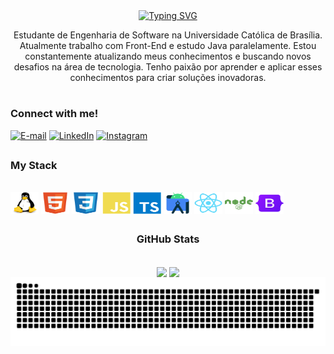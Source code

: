 <div align="center">
  <a href="https://git.io/typing-svg">
    <img src="https://readme-typing-svg.demolab.com?font=Fira+Code&weight=500&size=25&pause=1000&color=0088FF&center=true&vCenter=true&random=false&width=524&lines=%E2%8A%B9+Welcome+to+my+profile!+%E2%8A%B9+" alt="Typing SVG">
  </a>
</div>

<p align="center">Estudante de Engenharia de Software na Universidade Católica de Brasília. Atualmente trabalho com Front-End e estudo Java paralelamente.
Estou constantemente atualizando meus conhecimentos e buscando novos desafios na área de tecnologia. Tenho paixão por aprender e aplicar esses conhecimentos para criar soluções inovadoras.

#

<h3 align="left">Connect with me!</h3>

[![E-mail](https://img.shields.io/badge/Gmail-000?style=for-the-badge&logo=gmail&logoColor=0088FF&backgroundcolor:0088FF)](mailto:viniciusalves.pcosta@gmail.com)
[![LinkedIn](https://img.shields.io/badge/-LinkedIn-000?style=for-the-badge&logo=linkedin&logoColor=0088FF&color:0088FF)](https://www.linkedin.com/in/mari4souza/)
[![Instagram](https://img.shields.io/badge/-Instagram-000?style=for-the-badge&logo=instagram&logoColor=0088FF&color:0088FF)](https://www.instagram.com/mari4.souza/)




##
<h3 align="left">My Stack </h3>
<div style="display: inline_block" align="left"><br>
  <img align="center" alt="Vini-React" height="35" width="45" src="https://github.com/devicons/devicon/blob/master/icons/linux/linux-original.svg?short_path=414a56a">
  <img align="center" alt="Vini-HTML" height="35" width="45" src="https://raw.githubusercontent.com/devicons/devicon/master/icons/html5/html5-original.svg">
  <img align="center" alt="Vini-CSS" height="35" width="45" src="https://raw.githubusercontent.com/devicons/devicon/master/icons/css3/css3-original.svg">
  <img align="center" alt="Vini-Js" height="35" width="45" src="https://raw.githubusercontent.com/devicons/devicon/master/icons/javascript/javascript-plain.svg">
  <img align="center" alt="Vini-Ts" height="35" width="45" src="https://raw.githubusercontent.com/devicons/devicon/master/icons/typescript/typescript-plain.svg">
  <img align="center" alt="Vini-Ts" height="35" width="45" src="https://github.com/devicons/devicon/blob/master/icons/androidstudio/androidstudio-original.svg">
  <img align="center" alt="Vini-React" height="35" width="45" src="https://raw.githubusercontent.com/devicons/devicon/master/icons/react/react-original.svg">
  <img align="center" alt="Vini-React" height="35" width="45" src="https://github.com/devicons/devicon/blob/master/icons/nodejs/nodejs-plain-wordmark.svg">
  <img align="center" alt="Vini-React" height="35" width="45" src="https://github.com/devicons/devicon/blob/master/icons/bootstrap/bootstrap-original.svg">
</div>
  
  ##
 <div style="text-align: center;" align="center">
  <h3>GitHub Stats</h3>
  <br>
  <img height="180em" align="center" src="https://github-readme-stats.vercel.app/api?username=viniacosta&show_icons=true&hide=contribs,prs&cache_seconds=86400&theme=holi">
  <img height="180em" align="center" src="https://github-readme-stats.vercel.app/api/top-langs/?username=viniacosta&langs_count=16&theme=holi">
</div>
  
<picture align="center">
  <source media="(prefers-color-scheme: dark)" srcset="https://raw.githubusercontent.com/viniacosta/viniacosta/output/github-contribution-grid-snake-dark.svg">
  <source media="(prefers-color-scheme: light)" srcset="https://raw.githubusercontent.com/viniacosta/viniacosta/output/github-contribution-grid-snake-dark.svg">
  <img align="center" alt="github contribution grid snake animation" src="https://raw.githubusercontent.com/viniacosta/viniacosta/output/github-contribution-grid-snake.svg">
</picture>
